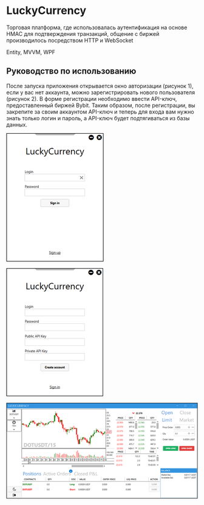 # LuckyCurrency
Торговая платформа, где использовалась аутентификация на основе
HMAC для подтверждения транзакций, общение с биржей производилось посредством HTTP и WebSocket

Entity, MVVM, WPF

## Руководство по использованию
После запуска приложения открывается окно авторизации (рисунок 1), если у вас нет аккаунта, можно зарегистрировать нового пользователя (рисунок 2). В форме регистрации необходимо ввести API-ключ, предоставленный биржей Bybit. Таким образом, после регистрации, вы закрепите за своим аккаунтом API-ключ и теперь для входа вам нужно знать только логин и пароль, а API-ключ будет подтягиваться из базы данных.

![Login window](images/login_window.png)

![Registration window](images/registration_window.png)

![Main window](images/main_window.png)

